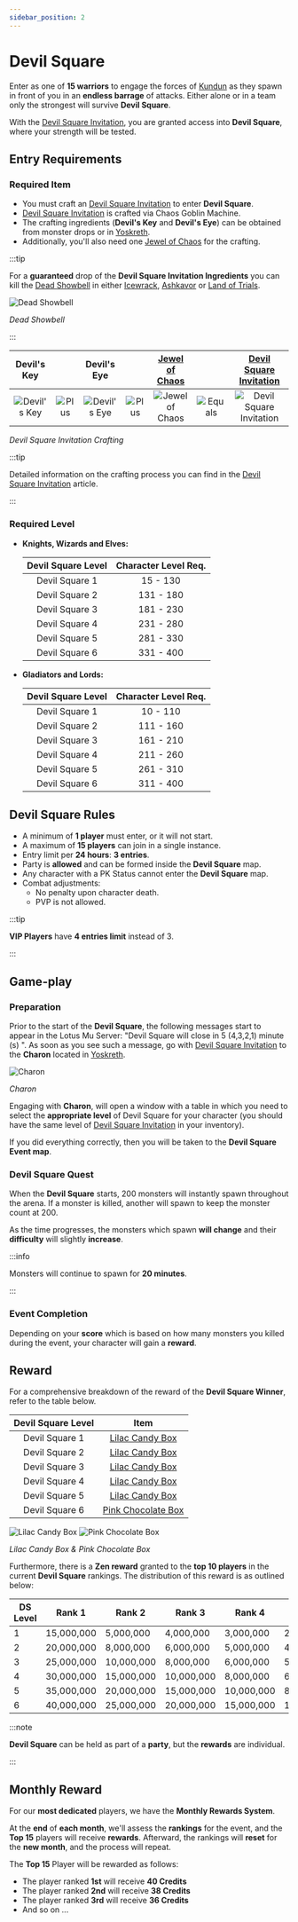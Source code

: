 ```yaml
---
sidebar_position: 2
---
```


# Devil Square

Enter as one of **15 warriors** to engage the forces of [Kundun](/special-monsters/bosses/kundun) as they spawn in front of you in an **endless barrage** of attacks. Either alone or in a team only the strongest will survive **Devil Square**.

With the [Devil Square Invitation](/crafting/invitations/devil-square-invitation), you are granted access into **Devil Square**, where your strength will be tested.

## Entry Requirements

### Required Item

- You must craft an [Devil Square Invitation](/crafting/invitations/devil-square-invitation) to enter **Devil Square**.
- [Devil Square Invitation](/crafting/invitations/devil-square-invitation) is crafted via Chaos Goblin Machine.
- The crafting ingredients (**Devil's Key** and **Devil's Eye**) can be obtained from monster drops or in [Yoskreth](/maps/yoskreth).
- Additionally, you'll also need one [Jewel of Chaos](/items/jewels/regular-jewels/jewel-of-chaos) for the crafting.

:::tip

For a **guaranteed** drop of the **Devil Square Invitation Ingredients** you can kill the [Dead Showbell](/special-monsters/others/dead-showbell) in either [Icewrack](/maps/icewrack), [Ashkavor](/maps/ashkavor) or [Land of Trials](/maps/land-of-trials).

![Dead Showbell](/img/monsters/special/others/dead-showbell.jpg)

_Dead Showbell_

:::

|                      Devil's Key                      |                                       |                      Devil's Eye                      |                                       | [Jewel of Chaos](/items/jewels/regular-jewels/jewel-of-chaos) |                                         |  [Devil Square Invitation](/crafting/invitations/devil-square-invitation)  |
| :---------------------------------------------------: | :-----------------------------------: | :---------------------------------------------------: | :-----------------------------------: | :-----------------------------------------------------------: | :-------------------------------------: | :------------------------------------------------------------------------: |
| ![Devil's Key](/img/items/invitations/devils-key.png) | ![Plus](/img/items/invitations/+.png) | ![Devil's Eye](/img/items/invitations/devils-eye.png) | ![Plus](/img/items/invitations/+.png) |        ![Jewel of Chaos](/img/items/jewels/chaos.png)         | ![Equals](/img/items/invitations/=.png) | ![Devil Square Invitation  ](/img/items/invitations/devils-invitation.png) |

_Devil Square Invitation Crafting_

:::tip

Detailed information on the crafting process you can find in the [Devil Square Invitation](/crafting/invitations/devil-square-invitation) article.

:::

### Required Level

- **Knights, Wizards and Elves:**

  | Devil Square Level | Character Level Req. |
  | :----------------: | :------------------: |
  |   Devil Square 1   |       15 - 130       |
  |   Devil Square 2   |      131 - 180       |
  |   Devil Square 3   |      181 - 230       |
  |   Devil Square 4   |      231 - 280       |
  |   Devil Square 5   |      281 - 330       |
  |   Devil Square 6   |      331 - 400       |

- **Gladiators and Lords:**

  | Devil Square Level | Character Level Req. |
  | :----------------: | :------------------: |
  |   Devil Square 1   |       10 - 110       |
  |   Devil Square 2   |      111 - 160       |
  |   Devil Square 3   |      161 - 210       |
  |   Devil Square 4   |      211 - 260       |
  |   Devil Square 5   |      261 - 310       |
  |   Devil Square 6   |      311 - 400       |

## Devil Square Rules

- A minimum of **1 player** must enter, or it will not start.
- A maximum of **15 players** can join in a single instance.
- Entry limit per **24 hours**: **3 entries**.
- Party is **allowed** and can be formed inside the **Devil Square** map.
- Any character with a PK Status cannot enter the **Devil Square** map.
- Combat adjustments:
  - No penalty upon character death.
  - PVP is not allowed.

:::tip

**VIP Players** have **4 entries limit** instead of 3.

:::

## Game-play

### Preparation

Prior to the start of the **Devil Square**, the following messages start to appear in the Lotus Mu Server: "Devil Square will close in 5 (4,3,2,1) minute (s) ". As soon as you see such a message, go with [Devil Square Invitation](/crafting/invitations/devil-square-invitation) to the **Charon** located in [Yoskreth](/maps/yoskreth).

![Charon](/img/events/ds/charon.jpg)

_Charon_

Engaging with **Charon**, will open a window with a table in which you need to select the **appropriate level** of Devil Square for your character (you should have the same level of [Devil Square Invitation](/crafting/invitations/devil-square-invitation) in your inventory).

If you did everything correctly, then you will be taken to the **Devil Square Event map**.

### Devil Square Quest

When the **Devil Square** starts, 200 monsters will instantly spawn throughout the arena. If a monster is killed, another will spawn to keep the monster count at 200.

As the time progresses, the monsters which spawn **will change** and their **difficulty** will slightly **increase**.

:::info

Monsters will continue to spawn for **20 minutes**.

:::

### Event Completion

Depending on your **score** which is based on how many monsters you killed during the event, your character will gain a **reward**.

## Reward

For a comprehensive breakdown of the reward of the **Devil Square Winner**, refer to the table below.

| Devil Square Level |                              Item                              |
| :----------------: | :------------------------------------------------------------: |
|   Devil Square 1   |    [Lilac Candy Box](/items/item-bags/misc/lilac-candy-box)    |
|   Devil Square 2   |    [Lilac Candy Box](/items/item-bags/misc/lilac-candy-box)    |
|   Devil Square 3   |    [Lilac Candy Box](/items/item-bags/misc/lilac-candy-box)    |
|   Devil Square 4   |    [Lilac Candy Box](/items/item-bags/misc/lilac-candy-box)    |
|   Devil Square 5   |    [Lilac Candy Box](/items/item-bags/misc/lilac-candy-box)    |
|   Devil Square 6   | [Pink Chocolate Box](/items/item-bags/misc/pink-chocolate-box) |

![Lilac Candy Box](/img/items/item-bags/lilac-candy-box.png) ![Pink Chocolate Box](/img/items/item-bags/pink-chocolate-box.png)

_Lilac Candy Box & Pink Chocolate Box_

Furthermore, there is a **Zen reward** granted to the **top 10 players** in the current **Devil Square** rankings. The distribution of this reward is as outlined below:

| DS Level | Rank 1     | Rank 2     | Rank 3     | Rank 4     | Rank 5     | Rank 6    | Rank 7    | Rank 8    | Rank 9    | Rank 10   |
| -------- | ---------- | ---------- | ---------- | ---------- | ---------- | --------- | --------- | --------- | --------- | --------- |
| 1        | 15,000,000 | 5,000,000  | 4,000,000  | 3,000,000  | 2,000,000  | 1,000,000 | 500,000   | 400,000   | 300,000   | 200,000   |
| 2        | 20,000,000 | 8,000,000  | 6,000,000  | 5,000,000  | 4,000,000  | 3,000,000 | 2,000,000 | 1,000,000 | 300,000   | 200,000   |
| 3        | 25,000,000 | 10,000,000 | 8,000,000  | 6,000,000  | 5,000,000  | 4,000,000 | 3,000,000 | 2,000,000 | 1,000,000 | 300,000   |
| 4        | 30,000,000 | 15,000,000 | 10,000,000 | 8,000,000  | 6,000,000  | 5,000,000 | 4,000,000 | 3,000,000 | 2,000,000 | 1,000,000 |
| 5        | 35,000,000 | 20,000,000 | 15,000,000 | 10,000,000 | 8,000,000  | 6,000,000 | 5,000,000 | 4,000,000 | 3,000,000 | 2,000,000 |
| 6        | 40,000,000 | 25,000,000 | 20,000,000 | 15,000,000 | 10,000,000 | 8,000,000 | 6,000,000 | 5,000,000 | 4,000,000 | 3,000,000 |

:::note

**Devil Square** can be held as part of a **party**, but the **rewards** are individual.

:::

## Monthly Reward

For our **most dedicated** players, we have the **Monthly Rewards System**.

At the **end** of **each month**, we'll assess the **rankings** for the event, and the **Top 15** players will receive **rewards**. Afterward, the rankings will **reset** for the **new month**, and the process will repeat.

The **Top 15** Player will be rewarded as follows:

- The player ranked **1st** will receive **40 Credits**
- The player ranked **2nd** will receive **38 Credits**
- The player ranked **3rd** will receive **36 Credits**
- And so on ...
